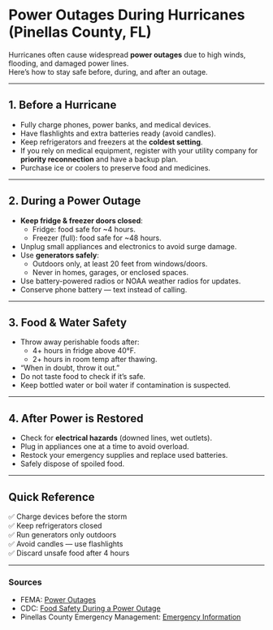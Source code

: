 # Power Outages During Hurricanes (Pinellas County, FL)

Hurricanes often cause widespread **power outages** due to high winds, flooding, and damaged power lines.  
Here’s how to stay safe before, during, and after an outage.

---

## 1. Before a Hurricane
- Fully charge phones, power banks, and medical devices.  
- Have flashlights and extra batteries ready (avoid candles).  
- Keep refrigerators and freezers at the **coldest setting**.  
- If you rely on medical equipment, register with your utility company for **priority reconnection** and have a backup plan.  
- Purchase ice or coolers to preserve food and medicines.  

---

## 2. During a Power Outage
- **Keep fridge & freezer doors closed**:  
  - Fridge: food safe for ~4 hours.  
  - Freezer (full): food safe for ~48 hours.  
- Unplug small appliances and electronics to avoid surge damage.  
- Use **generators safely**:  
  - Outdoors only, at least 20 feet from windows/doors.  
  - Never in homes, garages, or enclosed spaces.  
- Use battery-powered radios or NOAA weather radios for updates.  
- Conserve phone battery — text instead of calling.  

---

## 3. Food & Water Safety
- Throw away perishable foods after:  
  - 4+ hours in fridge above 40°F.  
  - 2+ hours in room temp after thawing.  
- “When in doubt, throw it out.”  
- Do not taste food to check if it’s safe.  
- Keep bottled water or boil water if contamination is suspected.  

---

## 4. After Power is Restored
- Check for **electrical hazards** (downed lines, wet outlets).  
- Plug in appliances one at a time to avoid overload.  
- Restock your emergency supplies and replace used batteries.  
- Safely dispose of spoiled food.  

---

## Quick Reference
✅ Charge devices before the storm  
✅ Keep refrigerators closed  
✅ Run generators only outdoors  
✅ Avoid candles — use flashlights  
✅ Discard unsafe food after 4 hours  

---

### Sources
- FEMA: [Power Outages](https://www.ready.gov/power-outages)  
- CDC: [Food Safety During a Power Outage](https://www.cdc.gov/foodsafety/food-safety-during-a-power-outage.html)  
- Pinellas County Emergency Management: [Emergency Information](https://pinellas.gov/emergency-information/)  
